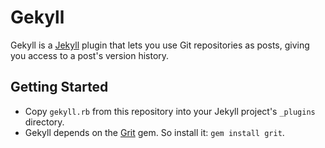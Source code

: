 # Gekyll

Gekyll is a [Jekyll](https://github.com/mojombo/jekyll/) plugin that lets you use Git repositories as posts, giving you access to a post's version history.

## Getting Started

- Copy `gekyll.rb` from this repository into your Jekyll project's `_plugins` directory.
- Gekyll depends on the [Grit](https://github.com/mojombo/grit/) gem. So install it: `gem install grit`.
